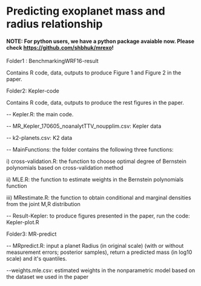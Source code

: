 # Predicting exoplanet mass and radius relationship

#### NOTE: For python users, we have a python package avaiable now. Please check https://github.com/shbhuk/mrexo!

Folder1 : BenchmarkingWRF16-result

Contains R code, data, outputs to produce Figure 1 and Figure 2 in the paper. 

Folder2: Kepler-code

Contains R code, data, outputs to produce the rest figures in the paper. 
 
-- Kepler.R: the main code.

-- MR_Kepler_170605_noanalytTTV_noupplim.csv: Kepler data

-- k2-planets.csv: K2 data

-- MainFunctions: the folder contains the following three functions:

i) cross-validation.R: the function to choose optimal degree of Bernstein polynomials based on cross-validation method

ii) MLE.R: the function to estimate weights in the Bernstein polynomials function

iii) MRestimate.R: the function to obtain conditional and marginal densities from the joint M,R distribution

-- Result-Kepler: to produce figures presented in the paper, run the code: Kepler-plot.R 

Folder3: MR-predict

-- MRpredict.R: input a planet Radius (in original scale) (with or without measurement errors; posterior samples), return a predicted mass (in log10 scale) and it's quantiles.

--weights.mle.csv: estimated weights in the nonparametric model based on the dataset we used in the paper
